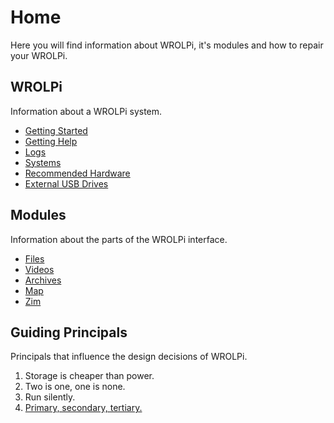 # Home

Here you will find information about WROLPi, it's modules and how to repair your WROLPi.

## WROLPi

Information about a WROLPi system.

* [Getting Started](system/getting-started.md)
* [Getting Help](system/getting-help.md)
* [Logs](system/logs.md)
* [Systems](system/index.md)
* [Recommended Hardware](system/recommended-hardware.md)
* [External USB Drives](system/external-drives.md)

## Modules

Information about the parts of the WROLPi interface.

* [Files](modules/files/index.md)
* [Videos](modules/videos/index.md)
* [Archives](modules/archives/index.md)
* [Map](modules/map/index.md)
* [Zim](modules/zim/index.md)

## Guiding Principals

Principals that influence the design decisions of WROLPi.

1. Storage is cheaper than power.
2. Two is one, one is none.
3. Run silently.
4. [Primary, secondary, tertiary.](system/primary-secondary-tertiary.md)
